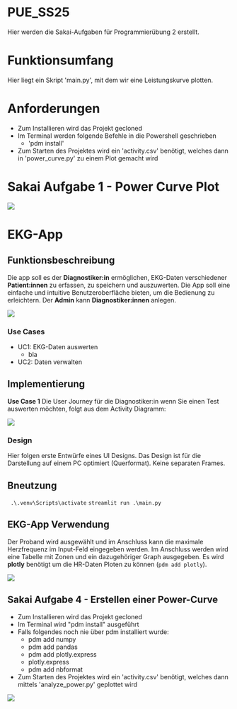 # PUE_SS25

Hier werden die Sakai-Aufgaben für Programmierübung 2 erstellt.

# Funktionsumfang

Hier liegt ein Skript 'main.py', mit dem wir eine Leistungskurve plotten.

# Anforderungen

- Zum Installieren wird das Projekt gecloned
- Im Terminal werden folgende Befehle in die Powershell geschrieben
    - 'pdm install'
- Zum Starten des Projektes wird ein 'activity.csv' benötigt, welches dann in 'power_curve.py' zu einem Plot gemacht wird

# Sakai Aufgabe 1 - Power Curve Plot
![](figures/power_curve.png)

# EKG-App

## Funktionsbeschreibung

Die app soll es der __Diagnostiker:in__ ermöglichen, EKG-Daten verschiedener __Patient:innen__ zu erfassen, zu speichern und auszuwerten. Die App soll eine einfache und intuitive Benutzeroberfläche bieten, um die Bedienung zu erleichtern. Der __Admin__ kann __Diagnostiker:innen__ anlegen.

![](docs/UML_UseCase.png)

### Use Cases

- UC1: EKG-Daten auswerten
    - bla
- UC2: Daten verwalten

## Implementierung

__Use Case 1__ Die User Journey für die Diagnostiker:in wenn Sie einen Test auswerten möchten, folgt aus dem Activity Diagramm:

![](docs/ekg_data_acticity.svg)

### Design

Hier folgen erste Entwürfe eines UI Designs. Das Design ist für die Darstellung auf einem PC optimiert (Querformat). Keine separaten Frames.


## Bneutzung

` .\.venv\Scripts\activate`
`streamlit run .\main.py`

## EKG-App Verwendung

Der Proband wird ausgewählt und im Anschluss kann die maximale Herzfrequenz im Input-Feld eingegeben werden. Im Anschluss werden wird eine Tabelle mit Zonen und ein dazugehöriger Graph ausgegeben. Es wird __plotly__ benötigt um die HR-Daten Ploten zu können (`pdm add plotly`).

![](docs/app_beispiel_1.png)

## Sakai Aufgabe 4 - Erstellen einer Power-Curve

- Zum Installieren wird das Projekt gecloned
- Im Terminal wird "pdm install" ausgeführt
- Falls folgendes noch nie über pdm installiert wurde: 
    - pdm add numpy
    - pdm add pandas
    - pdm add plotly.express
    - plotly.express
    - pdm add nbformat
- Zum Starten des Projektes wird ein 'activity.csv' benötigt, welches dann mittels 'analyze_power.py' geplottet wird

![](power_curve_plot.png)


